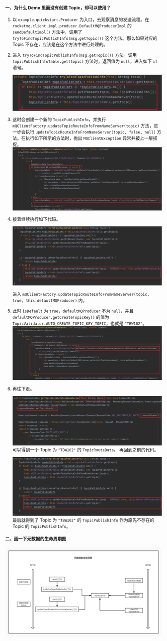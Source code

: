 #### 一、为什么 Demo 里面没有创建 Topic，却可以使用？

1. 以 `example.quickstart.Producer` 为入口，去观察消息的发送流程。在 `rocketmq.client.impl.producer.DefaultMQProducerImpl` 的 `sendDefaultImpl()` 方法中，调用了 `tryToFindTopicPublishInfo(msg.getTopic())` 这个方法。那么如果对应的 Topic 不存在，应该是在这个方法中进行处理的。

2. 进入 `tryToFindTopicPublishInfo(msg.getTopic())` 方法。调用 `topicPublishInfoTable.get(topic)` 方法时，返回值为 `null`，进入如下 `if` 语句。

   ![image-20220522201858184](0324作业.assets/image-20220522201858184.png)

3. 这时会创建一个新的 `TopicPublishInfo`，并执行 `mQClientFactory.updateTopicRouteInfoFromNameServer(topic)` 方法，进一步会执行 `updateTopicRouteInfoFromNameServer(topic, false, null)` 方法。在执行如下所示的方法时，抛出 `MQClientException` 异常并被上一层捕捉。
   ![image-20220522202308030](0324作业.assets/image-20220522202308030.png)

4. 接着继续执行如下代码。

   ![image-20220522202732466](0324作业.assets/image-20220522202732466.png)

   进入 `mQClientFactory.updateTopicRouteInfoFromNameServer(topic, true, this.defaultMQProducer)` 内。

5. 此时 `isDefault` 为 `true`，`defaultMQProducer` 不为 `null`，并且 `defaultMQProducer.getCreateTopicKey()` 的值为 `TopicValidator.AUTO_CREATE_TOPIC_KEY_TOPIC`，也就是 `"TBW102"`。
   ![image-20220522203432828](0324作业.assets/image-20220522203432828.png)

6. 再往下走。

   ![image-20220522203856249](0324作业.assets/image-20220522203856249.png)
   可以得到一个 Topic 为 `"TBW102"` 的 `TopicRouteData`。
   再回到之前的代码。

   ![image-20220522204343166](0324作业.assets/image-20220522204343166.png)
   最后就得到了 Topic 为 `"TBW102"` 的 `TopicPublishInfo` 作为原先不存在的 Topic 的 `TopicPublishInfo`。



#### 二、画一下元数据的生命周期图

![image-20220522214712551](0324作业.assets/image-20220522214712551.png)